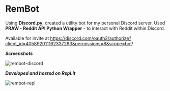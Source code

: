 # RemBot
Using **Discord.py**, created a utility bot for my personal Discord server. Used **PRAW - Reddit API Python Wrapper** - to interact with Reddit within Discord.

Available for invite at https://discord.com/oauth2/authorize?client_id=405892011162337283&permissions=8&scope=bot!

***Screenshots***

![rembot-discord](https://user-images.githubusercontent.com/47330978/117587643-fab70180-b0ec-11eb-9a37-e39b3da48c71.png)

***Developed and hosted on Repl.it***

![rembot-repl](https://user-images.githubusercontent.com/47330978/117587650-fee31f00-b0ec-11eb-9ffe-85da6a8f1cce.png)

